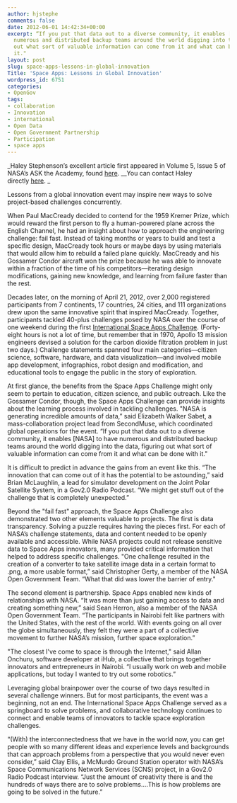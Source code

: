 ```yaml
---
author: hjstephe
comments: false
date: 2012-06-01 14:42:34+00:00
excerpt: “If you put that data out to a diverse community, it enables [NASA] to have
  numerous and distributed backup teams around the world digging into the data, figuring
  out what sort of valuable information can come from it and what can be done with
  it."
layout: post
slug: space-apps-lessons-in-global-innovation
Title: 'Space Apps: Lessons in Global Innovation'
wordpress_id: 6751
categories:
- OpenGov
tags:
- collaboration
- Innovation
- international
- Open Data
- Open Government Partnership
- Participation
- space apps
---
```


_Haley Stephenson’s excellent article first appeared in Volume 5, Issue 5 of NASA’s ASK the Academy, found [here](http://www.nasa.gov/offices/oce/appel/ask-academy/issues/volume5/5-5_int_space_apps.html). __You can contact Haley directly [here](mailto:haley.stephenson@valador.com). _

Lessons from a global innovation event may inspire new ways to solve project-based challenges concurrently.

When Paul MacCready decided to contend for the 1959 Kremer Prize, which would reward the first person to fly a human-powered plane across the English Channel, he had an insight about how to approach the engineering challenge: fail fast. Instead of taking months or years to build and test a specific design, MacCready took hours or maybe days by using materials that would allow him to rebuild a failed plane quickly. MacCready and his Gossamer Condor aircraft won the prize because he was able to innovate within a fraction of the time of his competitors—iterating design modifications, gaining new knowledge, and learning from failure faster than the rest.

Decades later, on the morning of April 21, 2012, over 2,000 registered participants from 7 continents, 17 countries, 24 cities, and 111 organizations drew upon the same innovative spirit that inspired MacCready. Together, participants tackled 40-plus challenges posed by NASA over the course of one weekend during the first [International Space Apps Challenge](http://spaceappschallenge.org/). (Forty-eight hours is not a lot of time, but remember that in 1970, Apollo 13 mission engineers devised a solution for the carbon dioxide filtration problem in just two days.) Challenge statements spanned four main categories—citizen science, software, hardware, and data visualization—and involved mobile app development, infographics, robot design and modification, and educational tools to engage the public in the story of exploration.

At first glance, the benefits from the Space Apps Challenge might only seem to pertain to education, citizen science, and public outreach. Like the Gossamer Condor, though, the Space Apps Challenge can provide insights about the learning process involved in tackling challenges. "NASA is generating incredible amounts of data,” said Elizabeth Walker Sabet, a mass-collaboration project lead from SecondMuse, which coordinated global operations for the event. “If you put that data out to a diverse community, it enables [NASA] to have numerous and distributed backup teams around the world digging into the data, figuring out what sort of valuable information can come from it and what can be done with it."

It is difficult to predict in advance the gains from an event like this. “The innovation that can come out of it has the potential to be astounding,” said Brian McLaughlin, a lead for simulator development on the Joint Polar Satellite System, in a Gov2.0 Radio Podcast. “We might get stuff out of the challenge that is completely unexpected.”

Beyond the "fail fast" approach, the Space Apps Challenge also demonstrated two other elements valuable to projects. The first is data transparency. Solving a puzzle requires having the pieces first. For each of NASA’s challenge statements, data and content needed to be openly available and accessible. While NASA projects could not release sensitive data to Space Apps innovators, many provided critical information that helped to address specific challenges. "One challenge resulted in the creation of a converter to take satellite image data in a certain format to .png, a more usable format,” said Christopher Gerty, a member of the NASA Open Government Team. “What that did was lower the barrier of entry."

The second element is partnership. Space Apps enabled new kinds of relationships with NASA. “It was more than just gaining access to data and creating something new,” said Sean Herron, also a member of the NASA Open Government Team. “The participants in Nairobi felt like partners with the United States, with the rest of the world. With events going on all over the globe simultaneously, they felt they were a part of a collective movement to further NASA’s mission, further space exploration.”

"The closest I've come to space is through the Internet," said Allan Onchuru, software developer at iHub, a collective that brings together innovators and entrepreneurs in Nairobi. “I usually work on web and mobile applications, but today I wanted to try out some robotics.”

Leveraging global brainpower over the course of two days resulted in several challenge winners. But for most participants, the event was a beginning, not an end. The International Space Apps Challenge served as a springboard to solve problems, and collaborative technology continues to connect and enable teams of innovators to tackle space exploration challenges.

“(With) the interconnectedness that we have in the world now, you can get people with so many different ideas and experience levels and backgrounds that can approach problems from a perspective that you would never even consider,” said Clay Ellis, a McMurdo Ground Station operator with NASA’s Space Communications Network Services (SCNS) project, in a Gov2.0 Radio Podcast interview. “Just the amount of creativity there is and the hundreds of ways there are to solve problems….This is how problems are going to be solved in the future.”

